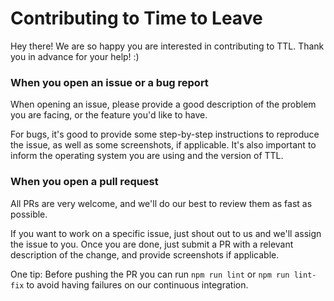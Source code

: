 # Contributing to Time to Leave

Hey there! We are so happy you are interested in contributing to TTL. 
Thank you in advance for your help! :)

### When you open an issue or a bug report
When opening an issue, please provide a good description of the problem you are facing, or the feature you'd like to have.

For bugs, it's good to provide some step-by-step instructions to reproduce the issue, as well as some screenshots, if applicable. It's also important to inform the operating system you are using and the version of TTL.

### When you open a pull request
All PRs are very welcome, and we'll do our best to review them as fast as possible.

If you want to work on a specific issue, just shout out to us and we'll assign the issue to you. Once you are done, just submit a PR with a relevant description of the change, and provide screenshots if applicable.

One tip: Before pushing the PR you can run ```npm run lint``` or ```npm run lint-fix``` to avoid having failures on our continuous integration.
